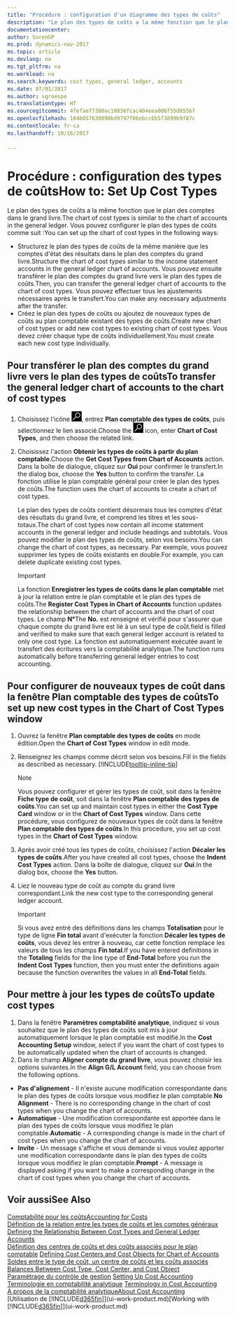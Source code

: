 ```yaml
---
title: "Procédure : configuration d'un diagramme des types de coûts"
description: "Le plan des types de coûts a la même fonction que le plan des comptes dans le grand livre."
documentationcenter: 
author: SorenGP
ms.prod: dynamics-nav-2017
ms.topic: article
ms.devlang: na
ms.tgt_pltfrm: na
ms.workload: na
ms.search.keywords: cost types, general ledger, accounts
ms.date: 07/01/2017
ms.author: sgroespe
ms.translationtype: HT
ms.sourcegitcommit: 4fefaef7380ac10836fcac404eea006f55d8556f
ms.openlocfilehash: 104b057639090bd9797f06ebcc6b573899b9f87c
ms.contentlocale: fr-ca
ms.lasthandoff: 10/16/2017

---
```

# <a name="how-to-set-up-cost-types"></a><span data-ttu-id="bfe89-103">Procédure : configuration des types de coûts</span><span class="sxs-lookup"><span data-stu-id="bfe89-103">How to: Set Up Cost Types</span></span>
<span data-ttu-id="bfe89-104">Le plan des types de coûts a la même fonction que le plan des comptes dans le grand livre.</span><span class="sxs-lookup"><span data-stu-id="bfe89-104">The chart of cost types is similar to the chart of accounts in the general ledger.</span></span> <span data-ttu-id="bfe89-105">Vous pouvez configurer le plan des types de coûts comme suit :</span><span class="sxs-lookup"><span data-stu-id="bfe89-105">You can set up the chart of cost types in the following ways:</span></span>  

-   <span data-ttu-id="bfe89-106">Structurez le plan des types de coûts de la même manière que les comptes d'état des résultats dans le plan des comptes du grand livre.</span><span class="sxs-lookup"><span data-stu-id="bfe89-106">Structure the chart of cost types similar to the income statement accounts in the general ledger chart of accounts.</span></span> <span data-ttu-id="bfe89-107">Vous pouvez ensuite transférer le plan des comptes du grand livre vers le plan des types de coûts.</span><span class="sxs-lookup"><span data-stu-id="bfe89-107">Then, you can transfer the general ledger chart of accounts to the chart of cost types.</span></span> <span data-ttu-id="bfe89-108">Vous pouvez effectuer tous les ajustements nécessaires après le transfert.</span><span class="sxs-lookup"><span data-stu-id="bfe89-108">You can make any necessary adjustments after the transfer.</span></span>  
-   <span data-ttu-id="bfe89-109">Créez le plan des types de coûts ou ajoutez de nouveaux types de coûts au plan comptable existant des types de coûts.</span><span class="sxs-lookup"><span data-stu-id="bfe89-109">Create new chart of cost types or add new cost types to existing chart of cost types.</span></span> <span data-ttu-id="bfe89-110">Vous devez créer chaque type de coûts individuellement.</span><span class="sxs-lookup"><span data-stu-id="bfe89-110">You must create each new cost type individually.</span></span>  

## <a name="to-transfer-the-general-ledger-chart-of-accounts-to-the-chart-of-cost-types"></a><span data-ttu-id="bfe89-111">Pour transférer le plan des comptes du grand livre vers le plan des types de coûts</span><span class="sxs-lookup"><span data-stu-id="bfe89-111">To transfer the general ledger chart of accounts to the chart of cost types</span></span>  
1.  <span data-ttu-id="bfe89-112">Choisissez l'icône ![Page ou rapport pour la recherche](media/ui-search/search_small.png "icône Page ou rapport pour la recherche"), entrez **Plan comptable des types de coûts**, puis sélectionnez le lien associé.</span><span class="sxs-lookup"><span data-stu-id="bfe89-112">Choose the ![Search for Page or Report](media/ui-search/search_small.png "Search for Page or Report icon") icon, enter **Chart of Cost Types**, and then choose the related link.</span></span>  
2.  <span data-ttu-id="bfe89-113">Choisissez l'action **Obtenir les types de coûts à partir du plan comptable**.</span><span class="sxs-lookup"><span data-stu-id="bfe89-113">Choose the **Get Cost Types from Chart of Accounts** action.</span></span> <span data-ttu-id="bfe89-114">Dans la boîte de dialogue, cliquez sur **Oui** pour confirmer le transfert.</span><span class="sxs-lookup"><span data-stu-id="bfe89-114">In the dialog box, choose the **Yes** button to confirm the transfer.</span></span> <span data-ttu-id="bfe89-115">La fonction utilise le plan comptable général pour créer le plan des types de coûts.</span><span class="sxs-lookup"><span data-stu-id="bfe89-115">The function uses the chart of accounts to create a chart of cost types.</span></span>  

    <span data-ttu-id="bfe89-116">Le plan des types de coûts contient désormais tous les comptes d'état des résultats du grand livre, et comprend les titres et les sous-totaux.</span><span class="sxs-lookup"><span data-stu-id="bfe89-116">The chart of cost types now contain all income statement accounts in the general ledger and include headings and subtotals.</span></span> <span data-ttu-id="bfe89-117">Vous pouvez modifier le plan des types de coûts, selon vos besoins.</span><span class="sxs-lookup"><span data-stu-id="bfe89-117">You can change the chart of cost types, as necessary.</span></span> <span data-ttu-id="bfe89-118">Par exemple, vous pouvez supprimer les types de coûts existants en double.</span><span class="sxs-lookup"><span data-stu-id="bfe89-118">For example, you can delete duplicate existing cost types.</span></span>  

    > [!IMPORTANT]  
    >  <span data-ttu-id="bfe89-119">La fonction **Enregistrer les types de coûts dans le plan comptable** met à jour la relation entre le plan comptable et le plan des types de coûts.</span><span class="sxs-lookup"><span data-stu-id="bfe89-119">The **Register Cost Types in Chart of Accounts** function updates the relationship between the chart of accounts and the chart of cost types.</span></span> <span data-ttu-id="bfe89-120">Le champ **N°**</span><span class="sxs-lookup"><span data-stu-id="bfe89-120">The **No.**</span></span> <span data-ttu-id="bfe89-121">est renseigné et vérifié pour s'assurer que chaque compte du grand livre est lié à un seul type de coût.</span><span class="sxs-lookup"><span data-stu-id="bfe89-121">field is filled and verified to make sure that each general ledger account is related to only one cost type.</span></span> <span data-ttu-id="bfe89-122">La fonction est automatiquement exécutée avant le transfert des écritures vers la comptabilité analytique.</span><span class="sxs-lookup"><span data-stu-id="bfe89-122">The function runs automatically before transferring general ledger entries to cost accounting.</span></span>  

## <a name="to-set-up-new-cost-types-in-the-chart-of-cost-types-window"></a><span data-ttu-id="bfe89-123">Pour configurer de nouveaux types de coût dans la fenêtre Plan comptable des types de coûts</span><span class="sxs-lookup"><span data-stu-id="bfe89-123">To set up new cost types in the Chart of Cost Types window</span></span>  
1.  <span data-ttu-id="bfe89-124">Ouvrez la fenêtre **Plan comptable des types de coûts** en mode édition.</span><span class="sxs-lookup"><span data-stu-id="bfe89-124">Open the **Chart of Cost Types** window in edit mode.</span></span>  
2.  <span data-ttu-id="bfe89-125">Renseignez les champs comme décrit selon vos besoins.</span><span class="sxs-lookup"><span data-stu-id="bfe89-125">Fill in the fields as described as necessary.</span></span> [!INCLUDE[tooltip-inline-tip](includes/tooltip-inline-tip_md.md)]

    > [!NOTE]  
    >  <span data-ttu-id="bfe89-126">Vous pouvez configurer et gérer les types de coût, soit dans la fenêtre **Fiche type de coût**, soit dans la fenêtre **Plan comptable des types de coûts**.</span><span class="sxs-lookup"><span data-stu-id="bfe89-126">You can set up and maintain cost types in either the **Cost Type Card** window or in the **Chart of Cost Types** window.</span></span> <span data-ttu-id="bfe89-127">Dans cette procédure, vous configurez de nouveaux types de coût dans la fenêtre **Plan comptable des types de coûts**.</span><span class="sxs-lookup"><span data-stu-id="bfe89-127">In this procedure, you set up cost types in the **Chart of Cost Types** window.</span></span>

3.  <span data-ttu-id="bfe89-128">Après avoir créé tous les types de coûts, choisissez l'action **Décaler les types de coûts**.</span><span class="sxs-lookup"><span data-stu-id="bfe89-128">After you have created all cost types, choose the **Indent Cost Types** action.</span></span> <span data-ttu-id="bfe89-129">Dans la boîte de dialogue, cliquez sur **Oui**.</span><span class="sxs-lookup"><span data-stu-id="bfe89-129">In the dialog box, choose the **Yes** button.</span></span>  
4.  <span data-ttu-id="bfe89-130">Liez le nouveau type de coût au compte du grand livre correspondant.</span><span class="sxs-lookup"><span data-stu-id="bfe89-130">Link the new cost type to the corresponding general ledger account.</span></span>  

    > [!IMPORTANT]  
    >  <span data-ttu-id="bfe89-131">Si vous avez entré des définitions dans les champs **Totalisation** pour le type de ligne **Fin total** avant d'exécuter la fonction **Décaler les types de coûts**, vous devez les entrer à nouveau, car cette fonction remplace les valeurs de tous les champs **Fin total**.</span><span class="sxs-lookup"><span data-stu-id="bfe89-131">If you have entered definitions in the **Totaling** fields for the line type of **End-Total** before you run the **Indent Cost Types** function, then you must enter the definitions again because the function overwrites the values in all **End-Total** fields.</span></span>  

## <a name="to-update-cost-types"></a><span data-ttu-id="bfe89-132">Pour mettre à jour les types de coûts</span><span class="sxs-lookup"><span data-stu-id="bfe89-132">To update cost types</span></span>  
1.  <span data-ttu-id="bfe89-133">Dans la fenêtre **Paramètres comptabilité analytique**, indiquez si vous souhaitez que le plan des types de coûts soit mis à jour automatiquement lorsque le plan comptable est modifié.</span><span class="sxs-lookup"><span data-stu-id="bfe89-133">In the **Cost Accounting Setup** window, select if you want the chart of cost types to be automatically updated when the chart of accounts is changed.</span></span>  
2.  <span data-ttu-id="bfe89-134">Dans le champ **Aligner compte du grand livre**, vous pouvez choisir les options suivantes.</span><span class="sxs-lookup"><span data-stu-id="bfe89-134">In the **Align G/L Account** field, you can choose from the following options.</span></span>  

- <span data-ttu-id="bfe89-135">**Pas d'alignement** - Il n'existe aucune modification correspondante dans le plan des types de coûts lorsque vous modifiez le plan comptable.</span><span class="sxs-lookup"><span data-stu-id="bfe89-135">**No Alignment** - There is no corresponding change in the chart of cost types when you change the chart of accounts.</span></span>  
- <span data-ttu-id="bfe89-136">**Automatique** - Une modification correspondante est apportée dans le plan des types de coûts lorsque vous modifiez le plan comptable.</span><span class="sxs-lookup"><span data-stu-id="bfe89-136">**Automatic** - A corresponding change is made in the chart of cost types when you change the chart of accounts.</span></span>  
- <span data-ttu-id="bfe89-137">**Invite** - Un message s'affiche et vous demande si vous voulez apporter une modification correspondante dans le plan des types de coûts lorsque vous modifiez le plan comptable.</span><span class="sxs-lookup"><span data-stu-id="bfe89-137">**Prompt** - A message is displayed asking if you want to make a corresponding change in the chart of cost types when you change the chart of accounts.</span></span>  

## <a name="see-also"></a><span data-ttu-id="bfe89-138">Voir aussi</span><span class="sxs-lookup"><span data-stu-id="bfe89-138">See Also</span></span>  
[<span data-ttu-id="bfe89-139">Comptabilité pour les coûts</span><span class="sxs-lookup"><span data-stu-id="bfe89-139">Accounting for Costs</span></span>](finance-manage-cost-accounting.md)  
<span data-ttu-id="bfe89-140">[Définition de la relation entre les types de coûts et les comptes généraux](finance-defining-the-relationship-between-cost-types-and-general-ledger-accounts.md) </span><span class="sxs-lookup"><span data-stu-id="bfe89-140">[Defining the Relationship Between Cost Types and General Ledger Accounts](finance-defining-the-relationship-between-cost-types-and-general-ledger-accounts.md) </span></span>  
<span data-ttu-id="bfe89-141">[Définition des centres de coûts et des coûts associés pour le plan comptable](finance-defining-cost-centers-and-cost-objects-for-chart-of-accounts.md) </span><span class="sxs-lookup"><span data-stu-id="bfe89-141">[Defining Cost Centers and Cost Objects for Chart of Accounts](finance-defining-cost-centers-and-cost-objects-for-chart-of-accounts.md) </span></span>  
<span data-ttu-id="bfe89-142">[Soldes entre le type de coût, un centre de coûts et les coûts associés](finance-balances-between-cost-type-cost-center-and-cost-object.md) </span><span class="sxs-lookup"><span data-stu-id="bfe89-142">[Balances Between Cost Type, Cost Center, and Cost Object](finance-balances-between-cost-type-cost-center-and-cost-object.md) </span></span>  
<span data-ttu-id="bfe89-143">[Paramétrage du contrôle de gestion](finance-set-up-cost-accounting.md) </span><span class="sxs-lookup"><span data-stu-id="bfe89-143">[Setting Up Cost Accounting](finance-set-up-cost-accounting.md) </span></span>  
<span data-ttu-id="bfe89-144">[Terminologie en comptabilité analytique](finance-terminology-in-cost-accounting.md) </span><span class="sxs-lookup"><span data-stu-id="bfe89-144">[Terminology in Cost Accounting](finance-terminology-in-cost-accounting.md) </span></span>  
[<span data-ttu-id="bfe89-145">À propos de la comptabilité analytique</span><span class="sxs-lookup"><span data-stu-id="bfe89-145">About Cost Accounting</span></span>](finance-about-cost-accounting.md)  
<span data-ttu-id="bfe89-146">[Utilisation de [!INCLUDE[d365fin](includes/d365fin_md.md)]](ui-work-product.md)</span><span class="sxs-lookup"><span data-stu-id="bfe89-146">[Working with [!INCLUDE[d365fin](includes/d365fin_md.md)]](ui-work-product.md)</span></span>

